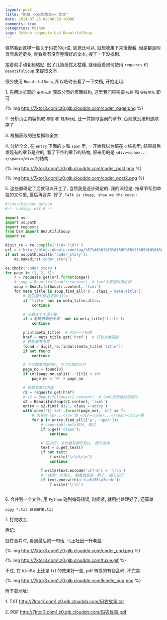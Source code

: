 ```yaml
---
layout: post
title: "抓取 <<码农故事>> 文本"
date: 2014-07-25 08:46:39 +0800
comments: true
categories: Python
tags: Python requests bs4 BeautifulSoup
---
```

偶然看到这样一篇关于码农的小说, 感觉还可以, 就想收集下来慢慢看.
但是都是网页而且还挺多, 就看看有没有整理好的全本, 搜了一下没找到.

接着就手动复制粘贴, 贴了几篇感觉太枯燥, 就琢磨着如何使用 `requests` 和 `BeautifulSoup` 来提取文本.

很少使用 `BeautifulSoup`, 所以临时去看了一下文档, 开始走起.

1\. 先用浏览器的 `审查元素` 获取分页的页面结构, 这里我们只需要 `标题` 和 `链接地址` 即可

{% img http://7ktor3.com1.z0.glb.clouddn.com/coder_page.png %}

<!--more-->

2\. 分析页面内容抓取 `标题` 和 `链接地址`, 还一并抓取当前的章节, 否则就没法知道顺序了

3\. 根据获取的链接抓取全文

4\. 分析全文, 在 `entry` 下面的 `p` 和 `span` 里, 一开始我以为都在 `p` 结构里, 结果最后发现有的章节是空的, 看了下空的章节的结构, 原来用的是 `<div><span>...</span></div>` 的结构

{% img http://7ktor3.com1.z0.glb.clouddn.com/coder_post.png %}

{% img http://7ktor3.com1.z0.glb.clouddn.com/coder_post2.png %}

5\. 这些都确定了后就可以开工了, 当然我是逐步确定的. 我的流程是: 按章节写到单独的文件里, 最后再合并. 好了, `Talk is cheap, show me the code.`:

```python coder_story.py
#!/usr/bin/env python
#-*- coding: utf-8 -*-

import os
import os.path
import requests
from bs4 import BeautifulSoup
import re

digit_re = re.compile('(\d+-?\d*)')
url = r'http://blog.jobbole.com/tag/%E7%A0%81%E5%86%9C%E6%95%85%E4%BA%8B/page/{}/'
if not os.path.exists('coder_story'):
    os.makedirs('coder_story')

os.chdir('coder_story')
for page in (1, 2, 3):
    r = requests.get(url.format(page))
    # soup = BeautifulSoup(r.content)  # lxml未安装时用这行
    soup = BeautifulSoup(r.content, 'lxml')
    for meta_title in soup.find_all('a', class_='meta-title'):
        # 我们要的都必须有title
        if 'title' not in meta_title.attrs:
            continue

        # 不是这个小说不要
        if u'老码农原创小说' not in meta_title['title']:
            continue

        print(meta_title)  # 打印一下标题
        href = meta_title.get('href')  # 获取文章链接
        # 获取章节序号
        found = digit_re.findall(meta_title['title'])
        if not found:
            continue

        # 个位数章节前补0, 为了后面的合并
        page_no = found[0]
        if int(page_no.split('-')[0]) < 10:
            page_no = '0' + page_no

        # 获取文章的内容
        r2 = requests.get(href)
        # s2 = BeautifulSoup(r2.content)  # lxml未安装时用这行
        s2 = BeautifulSoup(r2.content, 'lxml')
        entry = s2.find('div', class_='entry')
        with open('{}.txt'.format(page_no), 'w') as f:
            # 内容在 <p>...</p> 或 <div><span>...</span></div>里
            for p in entry.find_all(['p', 'span']):
                # copyright-meta部分, 跳过
                if p.get('class'):
                    continue

                # 空白行, 文件里写两行空白, 便于阅读
                text = p.get_text()
                if not text:
                    f.write('\r\n\r\n')
                    continue

                f.write(text.encode('utf-8') + '\r\n')
                # "待续" 的地方, 接着就是另一章了, 插入空行
                if text.endswith(u'<\u5f85\u7eed>'):
                    f.write('\r\n')
                    
```

6\. 合并到一个文件, 用 `Python` 碰到编码错误, 时间紧, 就用批处理好了, 还简单
```
copy *.txt 码农故事.txt
```

7\. 打完收工.

后记:

就在合并时, 看到最后的一句话, 马上吐出一升老血:

{% img http://7ktor3.com1.z0.glb.clouddn.com/coder_end.png %}

{% img http://7ktor3.com1.z0.glb.clouddn.com/tuxie.gif %}

不过, 在 `kindle` 上还是 txt 的效果好一些, pdf 转换的有些乱码, 不完美.

{% img http://7ktor3.com1.z0.glb.clouddn.com/kindle_bug.png %}

附下载地址:

1\. TXT http://7ktor3.com1.z0.glb.clouddn.com/码农故事.txt

2\. PDF http://7ktor3.com1.z0.glb.clouddn.com/码农故事.pdf

<!--more-->
